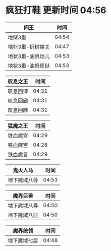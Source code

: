 # 疯狂打鞋 更新时间 04:56

| 间王   | 时间    |
|--------|-------|
| 地狱3重 | 04:54 |
| 地扑3重-折树类关 | 04:47 |
| 地状3重-油帆炬儿 | 04:53 |
| 地状3重-油帆炼狱 | 04:53 |

| 叹息之王   | 时间    |
|--------|-------|
| 叹息回谭 | 04:31 |
| 叹息回廊 | 04:31 |
| 叹息回麻 | 04:31 |

| 猛魔之王   | 时间    |
|--------|-------|
| 铁血魔宫 | 04:29 |
| 铁血麻宫 | 04:28 |
| 铁血魔言 | 04:29 |

| 鬼火人马   | 时间    |
|--------|-------|
| 地下魔域八导 | 04:53 |

| 魔界巨兽   | 时间    |
|--------|-------|
| 地下魔域八导 | 04:50 |
| 地下魔域八层 | 04:50 |

| 魔界统领   | 时间    |
|--------|-------|
| 地下魔域七层 | 04:48 |